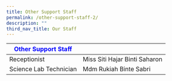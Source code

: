```yaml
---
title: Other Support Staff
permalink: /other-support-staff-2/
description: ""
third_nav_title: Our Staff
---
```

|  <strong style="color: blue;">Other Support Staff </strong>                    |                                   |
|------------------------|-----------------------------------|
| Receptionist| Miss Siti Hajar Binti Saharon         |
| Science Lab Technician | Mdm Rukiah Binte Sabri